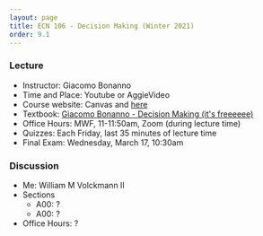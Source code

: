 ```yaml
---
layout: page
title: ECN 106 - Decision Making (Winter 2021)
order: 9.1
---
```



### Lecture
* Instructor: Giacomo Bonanno
* Time and Place: Youtube or AggieVideo
* Course website: Canvas and [here](http://faculty.econ.ucdavis.edu/faculty/bonanno/teaching/106/index.html)
* Textbook: [Giacomo Bonanno - Decision Making (it's freeeeee)](http://faculty.econ.ucdavis.edu/faculty/bonanno/DM_Book.html)
* Office Hours: MWF, 11-11:50am, Zoom (during lecture time)
* Quizzes: Each Friday, last 35 minutes of lecture time
* Final Exam: Wednesday, March 17, 10:30am


### Discussion
* Me: William M Volckmann II
* Sections
  * A00: ?
  * A00: ?
* Office Hours: ?
